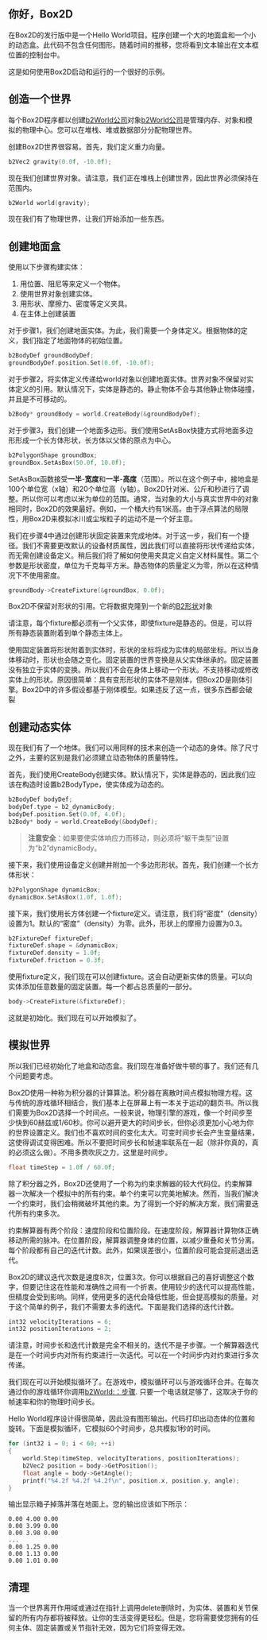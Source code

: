 ## 你好，Box2D

在Box2D的发行版中是一个Hello World项目。程序创建一个大的地面盒和一个小的动态盒。此代码不包含任何图形。随着时间的推移，您将看到文本输出在文本框位置的控制台中。

这是如何使用Box2D启动和运行的一个很好的示例。

## 创造一个世界

每个Box2D程序都以创建[b2World公司](https://box2d.org/documentation/classb2_world.html)对象[b2World公司](https://box2d.org/documentation/classb2_world.html)是管理内存、对象和模拟的物理中心。您可以在堆栈、堆或数据部分分配物理世界。

创建Box2D世界很容易。首先，我们定义重力向量。

```c++
b2Vec2 gravity(0.0f, -10.0f);
```

现在我们创建世界对象。请注意，我们正在堆栈上创建世界，因此世界必须保持在范围内。

```c++
b2World world(gravity);
```

现在我们有了物理世界，让我们开始添加一些东西。

## 创建地面盒

使用以下步骤构建实体：

1. 用位置、阻尼等来定义一个物体。
2. 使用世界对象创建实体。
3. 用形状、摩擦力、密度等定义夹具。
4. 在主体上创建装置

对于步骤1，我们创建地面实体。为此，我们需要一个身体定义。根据物体的定义，我们指定了地面物体的初始位置。

```c++
b2BodyDef groundBodyDef;
groundBodyDef.position.Set(0.0f, -10.0f);
```

对于步骤2，将实体定义传递给world对象以创建地面实体。世界对象不保留对实体定义的引用。默认情况下，实体是静态的。静止物体不会与其他静止物体碰撞，并且是不可移动的。

```c++
b2Body* groundBody = world.CreateBody(&groundBodyDef);
```

对于步骤3，我们创建一个地面多边形。我们使用SetAsBox快捷方式将地面多边形形成一个长方体形状，长方体以父体的原点为中心。

```c++
b2PolygonShape groundBox;
groundBox.SetAsBox(50.0f, 10.0f);
```

SetAsBox函数接受**一半**-**宽度**和**一半**-**高度**（范围）。所以在这个例子中，接地盒是100个单位宽（x轴）和20个单位高（y轴）。Box2D针对米、公斤和秒进行了调整。所以你可以考虑以米为单位的范围。通常，当对象的大小与真实世界中的对象相同时，Box2D的效果最好。例如，一个桶大约有1米高。由于浮点算法的局限性，用Box2D来模拟冰川或尘埃粒子的运动不是一个好主意。

我们在步骤4中通过创建形状固定装置来完成地体。对于这一步，我们有一个捷径。我们不需要更改默认的设备材质属性，因此我们可以直接将形状传递给实体，而无需创建设备定义。稍后我们将了解如何使用夹具定义自定义材料属性。第二个参数是形状密度，单位为千克每平方米。静态物体的质量定义为零，所以在这种情况下不使用密度。

```c++
groundBody->CreateFixture(&groundBox, 0.0f);
```

Box2D不保留对形状的引用。它将数据克隆到一个新的[B2形状](https://box2d.org/documentation/classb2_shape.html)对象

请注意，每个fixture都必须有一个父实体，即使fixture是静态的。但是，可以将所有静态装置附着到单个静态主体上。

使用固定装置将形状附着到实体时，形状的坐标将成为实体的局部坐标。所以当身体移动时，形状也会随之变化。固定装置的世界变换是从父实体继承的。固定装置没有独立于实体的变换。所以我们不会在身体上移动一个形状。不支持移动或修改实体上的形状。原因很简单：具有变形形状的实体不是刚体，但Box2D是刚体引擎。Box2D中的许多假设都基于刚体模型。如果违反了这一点，很多东西都会破裂

## 创建动态实体

现在我们有了一个地体。我们可以用同样的技术来创造一个动态的身体。除了尺寸之外，主要的区别是我们必须建立动态物体的质量特性。

首先，我们使用CreateBody创建实体。默认情况下，实体是静态的，因此我们应该在构造时设置b2BodyType，使实体成为动态的。

```c++
b2BodyDef bodyDef;
bodyDef.type = b2_dynamicBody;
bodyDef.position.Set(0.0f, 4.0f);
b2Body* body = world.CreateBody(&bodyDef);
```

> **注意安全**：如果要使实体响应力而移动，则必须将“躯干类型”设置为“b2”dynamicBody。

接下来，我们使用设备定义创建并附加一个多边形形状。首先，我们创建一个长方体形状：

```c++
b2PolygonShape dynamicBox;
dynamicBox.SetAsBox(1.0f, 1.0f);
```

接下来，我们使用长方体创建一个fixture定义。请注意，我们将“密度”（density）设置为1。默认的“密度”（density）为零。此外，形状上的摩擦力设置为0.3。

```c++
b2FixtureDef fixtureDef;
fixtureDef.shape = &dynamicBox;
fixtureDef.density = 1.0f;
fixtureDef.friction = 0.3f;
```

使用fixture定义，我们现在可以创建fixture。这会自动更新实体的质量。可以向实体添加任意数量的固定装置。每一个都占总质量的一部分。

```c++
body->CreateFixture(&fixtureDef);
```

这就是初始化。我们现在可以开始模拟了。

## 模拟世界

所以我们已经初始化了地盒和动态盒。我们现在准备好做牛顿的事了。我们还有几个问题要考虑。

Box2D使用一种称为积分器的计算算法。积分器在离散时间点模拟物理方程。这与传统的游戏循环相结合，我们基本上在屏幕上有一本关于运动的翻页书。所以我们需要为Box2D选择一个时间点。一般来说，物理引擎的游戏，像一个时间步至少快到60赫兹或1/60秒。你可以避开更大的时间步长，但你必须更加小心地为你的世界设置定义。我们也不喜欢时间的变化太大。可变时间步长会产生变量结果，这使得调试变得困难。所以不要把时间步长和帧速率联系在一起（除非你真的，真的必须这么做）。不用多费吹灰之力，这里是时间步。

```c++
float timeStep = 1.0f / 60.0f;
```

除了积分器之外，Box2D还使用了一个称为约束求解器的较大代码位。约束解算器一次解决一个模拟中的所有约束。单个约束可以完美地解决。然而，当我们解决一个约束时，我们会稍微破坏其他约束。为了得到一个好的解决方案，我们需要迭代所有约束多次。

约束解算器有两个阶段：速度阶段和位置阶段。在速度阶段，解算器计算物体正确移动所需的脉冲。在位置阶段，解算器调整身体的位置，以减少重叠和关节分离。每个阶段都有自己的迭代计数。此外，如果误差很小，位置阶段可能会提前退出迭代。

Box2D的建议迭代次数是速度8次，位置3次。你可以根据自己的喜好调整这个数字，但要记住这在性能和准确性之间有一个折衷。使用较少的迭代可以提高性能，但精度会受到影响。同样，使用更多的迭代会降低性能，但会提高模拟的质量。对于这个简单的例子，我们不需要太多的迭代。下面是我们选择的迭代计数。

```c++
int32 velocityIterations = 6;
int32 positionIterations = 2;
```

请注意，时间步长和迭代计数是完全不相关的。迭代不是子步骤。一个解算器迭代是在一个时间步内对所有约束进行一次迭代。可以在一个时间步内对约束进行多次传递。

我们现在可以开始模拟循环了。在游戏中，模拟循环可以与游戏循环合并。在每次通过你的游戏循环你调用[b2World:：步骤](https://box2d.org/documentation/classb2_world.html#a82c081319af9a47e282dde807e4cd7b8). 只要一个电话就足够了，这取决于你的帧速率和你的物理时间步长。

Hello World程序设计得很简单，因此没有图形输出。代码打印出动态体的位置和旋转。下面是模拟循环，它模拟60个时间步，总共模拟1秒的时间。

```c++
for (int32 i = 0; i < 60; ++i)
{
    world.Step(timeStep, velocityIterations, positionIterations);
    b2Vec2 position = body->GetPosition();
    float angle = body->GetAngle();
    printf("%4.2f %4.2f %4.2f\n", position.x, position.y, angle);
}
```

输出显示箱子掉落并落在地面上。您的输出应该如下所示：

```
0.00 4.00 0.00
0.00 3.99 0.00
0.00 3.98 0.00
...
0.00 1.25 0.00
0.00 1.13 0.00
0.00 1.01 0.00
```

## 清理

当一个世界离开作用域或通过在指针上调用delete删除时，为实体、装置和关节保留的所有内存都将被释放。让你的生活变得更轻松。但是，您将需要使您拥有的任何主体、固定装置或关节指针无效，因为它们将变得无效。





